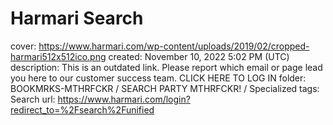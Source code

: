 # Harmari Search

cover: https://www.harmari.com/wp-content/uploads/2019/02/cropped-harmari512x512ico.png
created: November 10, 2022 5:02 PM (UTC)
description: This is an outdated link. Please report which email or page lead you here to our customer success team. CLICK HERE TO LOG IN
folder: BOOKMRKS-MTHRFCKR / SEARCH PARTY MTHRFCKR! / Specialized
tags: Search
url: https://www.harmari.com/login?redirect_to=%2Fsearch%2Funified